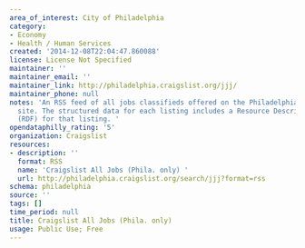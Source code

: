 ```yaml
---
area_of_interest: City of Philadelphia
category:
- Economy
- Health / Human Services
created: '2014-12-08T22:04:47.860088'
license: License Not Specified
maintainer: ''
maintainer_email: ''
maintainer_link: http://philadelphia.craigslist.org/jjj/
maintainer_phone: null
notes: 'An RSS feed of all jobs classifieds offered on the Philadelphia Craigslist
  site. The structured data for each listing includes a Resource Description Framework
  (RDF) for that listing. '
opendataphilly_rating: '5'
organization: Craigslist
resources:
- description: ''
  format: RSS
  name: 'Craigslist All Jobs (Phila. only) '
  url: http://philadelphia.craigslist.org/search/jjj?format=rss
schema: philadelphia
source: ''
tags: []
time_period: null
title: Craigslist All Jobs (Phila. only)
usage: Public Use; Free
---
```

